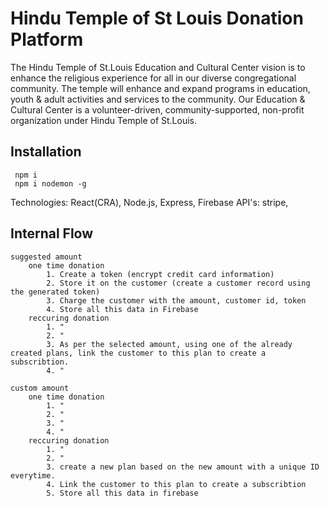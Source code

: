 # Hindu Temple of St Louis Donation Platform
The Hindu Temple of St.Louis Education and Cultural Center vision is to enhance the religious experience for all in our diverse congregational community. The temple will enhance and expand programs in education, youth & adult activities and services to the community. Our Education & Cultural Center is a volunteer-driven, community-supported, non-profit organization under Hindu Temple of St.Louis. 

## Installation
```
 npm i
 npm i nodemon -g
```

Technologies: React(CRA), Node.js, Express, Firebase
API's: stripe, 

## Internal Flow
	suggested amount
		one time donation
			1. Create a token (encrypt credit card information)
			2. Store it on the customer (create a customer record using the generated token)
			3. Charge the customer with the amount, customer id, token
			4. Store all this data in Firebase
		reccuring donation
			1. "
			2. "
			3. As per the selected amount, using one of the already created plans, link the customer to this plan to create a subscribtion. 
			4. "
	
	custom amount
		one time donation
			1. "
			2. "
			3. "
			4. "
		reccuring donation
			1. "
			2. "
			3. create a new plan based on the new amount with a unique ID everytime. 
			4. Link the customer to this plan to create a subscribtion
			5. Store all this data in firebase
